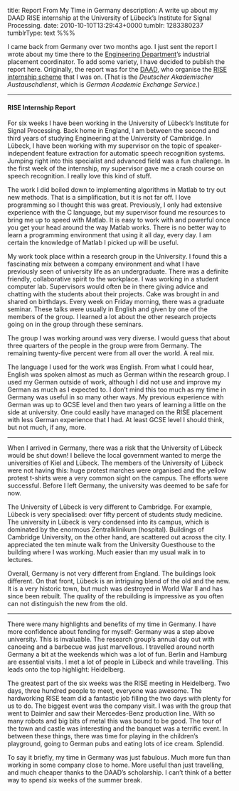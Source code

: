 title: Report From My Time in Germany
description: A write up about my DAAD RISE internship at the University of Lübeck’s Institute for Signal Processing.
date: 2010-10-10T13:29:43+0000
tumblr: 1283380237
tumblrType: text
%%%

I came back from Germany over two months ago. I just sent the report I wrote about my time there to the [Engineering Department][1]’s industrial placement coordinator. To add some variety, I have decided to publish the report here. Originally, the report was for the [DAAD][2], who organise the [RISE internship scheme][3] that I was on. (That is the *Deutscher Akademischer Austauschdienst*, which is *German Academic Exchange Service*.)

[1]: http://www.eng.cam.ac.uk/
[2]: http://www.daad.de/
[3]: http://www.daad.de/rise/en/
- - - - - - - - - -

#### RISE Internship Report

For six weeks I have been working in the University of Lübeck’s Institute for Signal Processing. Back home in England, I am between the second and third years of studying Engineering at the University of Cambridge. In Lübeck, I have been working with my supervisor on the topic of speaker-independent feature extraction for automatic speech recognition systems. Jumping right into this specialist and advanced field was a fun challenge. In the first week of the internship, my supervisor gave me a crash course on speech recognition. I really love this kind of stuff.

The work I did boiled down to implementing algorithms in Matlab to try out new methods. That is a simplification, but it is not far off. I love programming so I thought this was great. Previously, I only had extensive experience with the C language, but my supervisor found me resources to bring me up to speed with Matlab. It is easy to work with and powerful once you get your head around the way Matlab works. There is no better way to learn a programming environment that using it all day, every day. I am certain the knowledge of Matlab I picked up will be useful.

My work took place within a research group in the University. I found this a fascinating mix between a company environment and what I have previously seen of university life as an undergraduate. There was a definite friendly, collaborative spirit to the workplace. I was working in a student computer lab. Supervisors would often be in there giving advice and chatting with the students about their projects. Cake was brought in and shared on birthdays. Every week on Friday morning, there was a graduate seminar. These talks were usually in English and given by one of the members of the group. I learned a lot about the other research projects going on in the group through these seminars.

The group I was working around was very diverse. I would guess that about three quarters of the people in the group were from Germany. The remaining twenty-five percent were from all over the world. A real mix.

The language I used for the work was English. From what I could hear, English was spoken almost as much as German within the research group. I used my German outside of work, although I did not use and improve my German as much as I expected to. I don’t mind this too much as my time in Germany was useful in so many other ways. My previous experience with German was up to GCSE level and then two years of learning a little on the side at university. One could easily have managed on the RISE placement with less German experience that I had. At least GCSE level I should think, but not much, if any, more.

- - - - - - - - - -

When I arrived in Germany, there was a risk that the University of Lübeck would be shut down! I believe the local government wanted to merge the universities of Kiel and Lübeck. The members of the University of Lübeck were not having this: huge protest marches were organised and the yellow protest t-shirts were a very common sight on the campus. The efforts were successful. Before I left Germany, the university was deemed to be safe for now.

The University of Lübeck is very different to Cambridge. For example, Lübeck is very specialised: over fifty percent of students study medicine. The university in Lübeck is very condensed into its campus, which is dominated by the enormous Zentralklinikum (hospital). Buildings of Cambridge University, on the other hand, are scattered out across the city. I appreciated the ten minute walk from the University Guesthouse to the building where I was working. Much easier than my usual walk in to lectures.

Overall, Germany is not very different from England. The buildings look different. On that front, Lübeck is an intriguing blend of the old and the new. It is a very historic town, but much was destroyed in World War II and has since been rebuilt. The quality of the rebuilding is impressive as you often can not distinguish the new from the old.

- - - - - - - - - -

There were many highlights and benefits of my time in Germany. I have more confidence about fending for myself: Germany was a step above university. This is invaluable. The research group’s annual day out with canoeing and a barbecue was just marvellous. I travelled around north Germany a bit at the weekends which was a lot of fun. Berlin and Hamburg are essential visits. I met a lot of people in Lübeck and while travelling. This leads onto the top highlight: Heidelberg.

The greatest part of the six weeks was the RISE meeting in Heidelberg. Two days, three hundred people to meet, everyone was awesome. The hardworking RISE team did a fantastic job filling the two days with plenty for us to do. The biggest event was the company visit. I was with the group that went to Daimler and saw their Mercedes-Benz production line. With so many robots and big bits of metal this was bound to be good. The tour of the town and castle was interesting and the banquet was a terrific event. In between these things, there was time for playing in the children’s playground, going to German pubs and eating lots of ice cream. Splendid.

To say it briefly, my time in Germany was just fabulous. Much more fun than working in some company close to home. More useful than just travelling, and much cheaper thanks to the DAAD’s scholarship. I can’t think of a better way to spend six weeks of the summer break.
